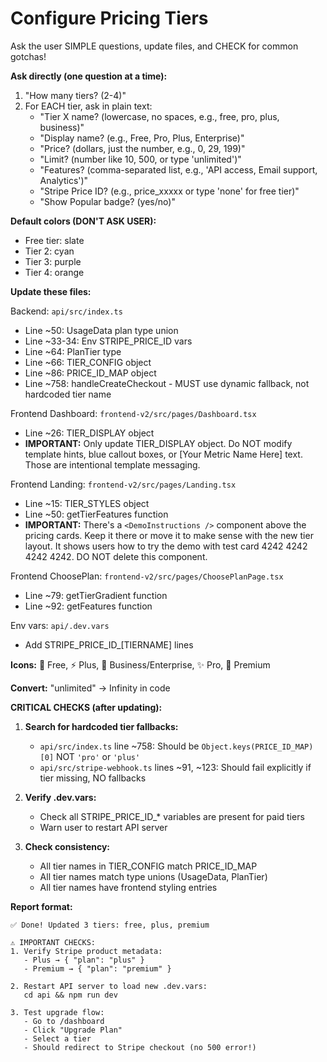 # Configure Pricing Tiers

Ask the user SIMPLE questions, update files, and CHECK for common gotchas!

**Ask directly (one question at a time):**

1. "How many tiers? (2-4)"
2. For EACH tier, ask in plain text:
   - "Tier X name? (lowercase, no spaces, e.g., free, pro, plus, business)"
   - "Display name? (e.g., Free, Pro, Plus, Enterprise)"
   - "Price? (dollars, just the number, e.g., 0, 29, 199)"
   - "Limit? (number like 10, 500, or type 'unlimited')"
   - "Features? (comma-separated list, e.g., 'API access, Email support, Analytics')"
   - "Stripe Price ID? (e.g., price_xxxxx or type 'none' for free tier)"
   - "Show Popular badge? (yes/no)"

**Default colors (DON'T ASK USER):**
- Free tier: slate
- Tier 2: cyan
- Tier 3: purple
- Tier 4: orange

**Update these files:**

Backend: `api/src/index.ts`
- Line ~50: UsageData plan type union
- Line ~33-34: Env STRIPE_PRICE_ID vars
- Line ~64: PlanTier type
- Line ~66: TIER_CONFIG object
- Line ~86: PRICE_ID_MAP object
- Line ~758: handleCreateCheckout - MUST use dynamic fallback, not hardcoded tier name

Frontend Dashboard: `frontend-v2/src/pages/Dashboard.tsx`
- Line ~26: TIER_DISPLAY object
- **IMPORTANT:** Only update TIER_DISPLAY object. Do NOT modify template hints, blue callout boxes, or [Your Metric Name Here] text. Those are intentional template messaging.

Frontend Landing: `frontend-v2/src/pages/Landing.tsx`
- Line ~15: TIER_STYLES object
- Line ~50: getTierFeatures function
- **IMPORTANT:** There's a `<DemoInstructions />` component above the pricing cards. Keep it there or move it to make sense with the new tier layout. It shows users how to try the demo with test card 4242 4242 4242 4242. DO NOT delete this component.

Frontend ChoosePlan: `frontend-v2/src/pages/ChoosePlanPage.tsx`
- Line ~79: getTierGradient function
- Line ~92: getFeatures function

Env vars: `api/.dev.vars`
- Add STRIPE_PRICE_ID_[TIERNAME] lines

**Icons:** 📄 Free, ⚡ Plus, 🚀 Business/Enterprise, ✨ Pro, 💎 Premium

**Convert:** "unlimited" → Infinity in code

**CRITICAL CHECKS (after updating):**

1. **Search for hardcoded tier fallbacks:**
   - `api/src/index.ts` line ~758: Should be `Object.keys(PRICE_ID_MAP)[0]` NOT `'pro'` or `'plus'`
   - `api/src/stripe-webhook.ts` lines ~91, ~123: Should fail explicitly if tier missing, NO fallbacks

2. **Verify .dev.vars:**
   - Check all STRIPE_PRICE_ID_* variables are present for paid tiers
   - Warn user to restart API server

3. **Check consistency:**
   - All tier names in TIER_CONFIG match PRICE_ID_MAP
   - All tier names match type unions (UsageData, PlanTier)
   - All tier names have frontend styling entries

**Report format:**
```
✅ Done! Updated 3 tiers: free, plus, premium

⚠️ IMPORTANT CHECKS:
1. Verify Stripe product metadata:
   - Plus → { "plan": "plus" }
   - Premium → { "plan": "premium" }

2. Restart API server to load new .dev.vars:
   cd api && npm run dev

3. Test upgrade flow:
   - Go to /dashboard
   - Click "Upgrade Plan"
   - Select a tier
   - Should redirect to Stripe checkout (no 500 error!)
```
